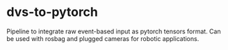 # dvs-to-pytorch
Pipeline to integrate raw event-based input as pytorch tensors format. Can be used with rosbag and plugged cameras for robotic applications. 
